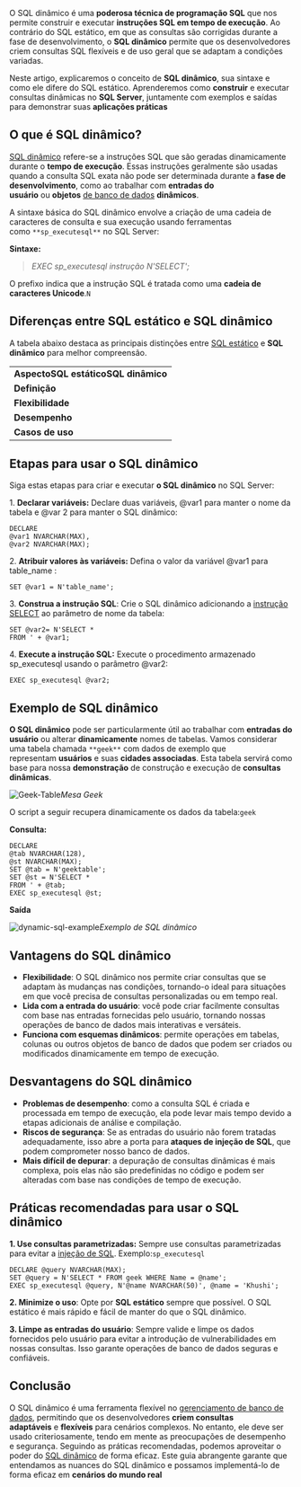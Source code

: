 O SQL dinâmico é uma **poderosa técnica de programação SQL** que nos permite construir e executar **instruções SQL em tempo de execução**. Ao contrário do SQL estático, em que as consultas são corrigidas durante a fase de desenvolvimento, o **SQL dinâmico** permite que os desenvolvedores criem consultas SQL flexíveis e de uso geral que se adaptam a condições variadas.

Neste artigo, explicaremos o conceito de **SQL dinâmico**, sua sintaxe e como ele difere do SQL estático. Aprenderemos como **construir** e executar consultas dinâmicas no **SQL Server**, juntamente com exemplos e saídas para demonstrar suas **aplicações práticas**

## O que é SQL dinâmico?

[SQL dinâmico](https://www.geeksforgeeks.org/difference-static-dynamic-sql/) refere-se a instruções SQL que são geradas dinamicamente durante o **tempo de execução**. Essas instruções geralmente são usadas quando a consulta SQL exata não pode ser determinada durante a **fase de desenvolvimento**, como ao trabalhar com **entradas do usuário** ou **objetos** [de banco de dados](https://www.geeksforgeeks.org/what-is-database/) **dinâmicos**.

A sintaxe básica do SQL dinâmico envolve a criação de uma cadeia de caracteres de consulta e sua execução usando ferramentas como `**sp_executesql**` no SQL Server:

**Sintaxe:**

> _EXEC sp_executesql instrução N'SELECT';_

O prefixo indica que a instrução SQL é tratada como uma **cadeia de caracteres Unicode**.`N`

## Diferenças entre SQL estático e SQL dinâmico

A tabela abaixo destaca as principais distinções entre [SQL estático](https://www.geeksforgeeks.org/difference-static-dynamic-sql/) e **SQL dinâmico** para melhor compreensão.

|   |
|---|
|**AspectoSQL estáticoSQL dinâmico**|
|**Definição**|Instruções SQL predefinidas no código.|Instruções SQL geradas em tempo de execução.|
|**Flexibilidade**|Limitado a consultas predefinidas.|Altamente flexível para cenários dinâmicos.|
|**Desempenho**|Mais rápido, pois é pré-compilado.|Mais lento, pois requer análise em tempo de execução.|
|**Casos de uso**|Consultas fixas e tarefas repetitivas.|Condições dinâmicas e entradas definidas pelo usuário.|

## **Etapas para usar o SQL dinâmico**

Siga estas etapas para criar e executar **o SQL dinâmico** no SQL Server:

1. **Declarar variáveis:** Declare duas variáveis, @var1 para manter o nome da tabela e @var 2 para manter o SQL dinâmico:

```
DECLARE 
@var1 NVARCHAR(MAX), 
@var2 NVARCHAR(MAX);
```

2. **Atribuir valores às variáveis:** Defina o valor da variável @var1 para table_name :

```
SET @var1 = N'table_name';
```

3. **Construa a instrução SQL**: Crie o SQL dinâmico adicionando a [instrução SELECT](https://www.geeksforgeeks.org/sql-select-query/) ao parâmetro de nome da tabela:

```
SET @var2= N'SELECT * 
FROM ' + @var1;
```

4. **Execute a instrução SQL:** Execute o procedimento armazenado sp_executesql usando o parâmetro @var2:

```
EXEC sp_executesql @var2;
```

## Exemplo de SQL dinâmico

**O SQL dinâmico** pode ser particularmente útil ao trabalhar com **entradas do usuário** ou alterar **dinamicamente** nomes de tabelas. Vamos considerar uma tabela chamada `**geek**` com dados de exemplo que representam **usuários** e suas **cidades associadas**. Esta tabela servirá como base para nossa **demonstração** de construção e execução de **consultas dinâmicas**.

![Geek-Table](https://media.geeksforgeeks.org/wp-content/uploads/20250114114551135005/Geek-Table.png)_Mesa Geek_

O script a seguir recupera dinamicamente os dados da tabela:`geek`

**Consulta:**

```
DECLARE 
@tab NVARCHAR(128), 
@st NVARCHAR(MAX);
SET @tab = N'geektable';
SET @st = N'SELECT * 
FROM ' + @tab;
EXEC sp_executesql @st;
```

**Saída**

![dynamic-sql-example](https://media.geeksforgeeks.org/wp-content/uploads/20250114114658457083/dynamic-sql-example.png)_Exemplo de SQL dinâmico_

## Vantagens do SQL dinâmico

- **Flexibilidade**: O SQL dinâmico nos permite criar consultas que se adaptam às mudanças nas condições, tornando-o ideal para situações em que você precisa de consultas personalizadas ou em tempo real.
- **Lida com a entrada do usuário**: você pode criar facilmente consultas com base nas entradas fornecidas pelo usuário, tornando nossas operações de banco de dados mais interativas e versáteis.
- **Funciona com esquemas dinâmicos**: permite operações em tabelas, colunas ou outros objetos de banco de dados que podem ser criados ou modificados dinamicamente em tempo de execução.

## Desvantagens do SQL dinâmico

- **Problemas de desempenho**: como a consulta SQL é criada e processada em tempo de execução, ela pode levar mais tempo devido a etapas adicionais de análise e compilação.
- **Riscos de segurança**: Se as entradas do usuário não forem tratadas adequadamente, isso abre a porta para **ataques de injeção de SQL**, que podem comprometer nosso banco de dados.
- **Mais difícil de depurar**: a depuração de consultas dinâmicas é mais complexa, pois elas não são predefinidas no código e podem ser alteradas com base nas condições de tempo de execução.

## Práticas recomendadas para usar o SQL dinâmico

**1. Use consultas parametrizadas:** Sempre use consultas parametrizadas para evitar a [injeção de SQL](https://www.geeksforgeeks.org/sql-injection/). Exemplo:`sp_executesql`

```
DECLARE @query NVARCHAR(MAX);
SET @query = N'SELECT * FROM geek WHERE Name = @name';
EXEC sp_executesql @query, N'@name NVARCHAR(50)', @name = 'Khushi';
```

**2. Minimize o uso**: Opte por **SQL estático** sempre que possível. O SQL estático é mais rápido e fácil de manter do que o SQL dinâmico.

**3. Limpe as entradas do usuário**: Sempre valide e limpe os dados fornecidos pelo usuário para evitar a introdução de vulnerabilidades em nossas consultas. Isso garante operações de banco de dados seguras e confiáveis.

## Conclusão

O SQL dinâmico é uma ferramenta flexível no [gerenciamento de banco de dados](https://www.geeksforgeeks.org/types-of-database-management-systems/), permitindo que os desenvolvedores **criem consultas adaptáveis** e **flexíveis** para cenários complexos. No entanto, ele deve ser usado criteriosamente, tendo em mente as preocupações de desempenho e segurança. Seguindo as práticas recomendadas, podemos aproveitar o poder do [SQL dinâmico](https://www.geeksforgeeks.org/dynamic-sql-in-sql-server/) de forma eficaz. Este guia abrangente garante que entendamos as nuances do SQL dinâmico e possamos implementá-lo de forma eficaz em **cenários do mundo real**





